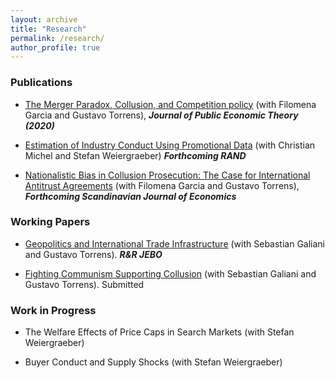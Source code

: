 ```yaml
---
layout: archive
title: "Research"
permalink: /research/
author_profile: true
---
```


### Publications

* [The Merger Paradox, Collusion, and Competition policy](https://onlinelibrary.wiley.com/doi/abs/10.1111/jpet.12448) (with Filomena Garcia and Gustavo Torrens), ***Journal of Public Economic Theory (2020)***

* [Estimation of Industry Conduct Using Promotional Data](https://josempazymino.github.io/files/conduct_cereal.pdf) (with Christian Michel and Stefan Weiergraeber) ***Forthcoming RAND***

* [Nationalistic Bias in Collusion Prosecution: The Case for International Antitrust Agreements](https://papers.ssrn.com/sol3/papers.cfm?abstract_id=2943073) (with Filomena Garcia and Gustavo Torrens), ***Forthcoming Scandinavian Journal of Economics***

### Working Papers

* [Geopolitics and International Trade Infrastructure](https://papers.ssrn.com/sol3/papers.cfm?abstract_id=3882736) (with Sebastian Galiani and Gustavo Torrens). ***R&R JEBO***

* [Fighting Communism Supporting Collusion](https://papers.ssrn.com/sol3/papers.cfm?abstract_id=4135570) (with Sebastian Galiani and Gustavo Torrens). Submitted

### Work in Progress

* The Welfare Effects of Price Caps in Search Markets (with Stefan Weiergraeber)

* Buyer Conduct and Supply Shocks (with Stefan Weiergraeber)
